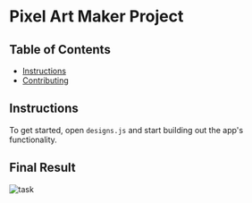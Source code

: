 # Pixel Art Maker Project

## Table of Contents

* [Instructions](#instructions)
* [Contributing](#contributing)

## Instructions

To get started, open `designs.js` and start building out the app's functionality.

## Final Result


![task](https://user-images.githubusercontent.com/44041416/66952038-0c910980-f05c-11e9-8736-2ccb44b11e8f.PNG)


